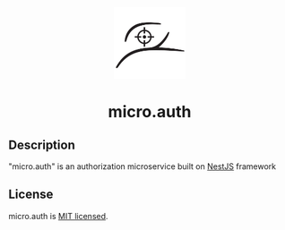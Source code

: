 <p align="center">
  <img src="./src/static/assets/logo.png" alt="Logo" width="128" height="128" />
</p>


<h1 align="center">micro.auth</h1>

## Description

"micro.auth" is an authorization microservice built on [NestJS](https://github.com/nestjs/nest) framework


## License

micro.auth is [MIT licensed](LICENSE).
